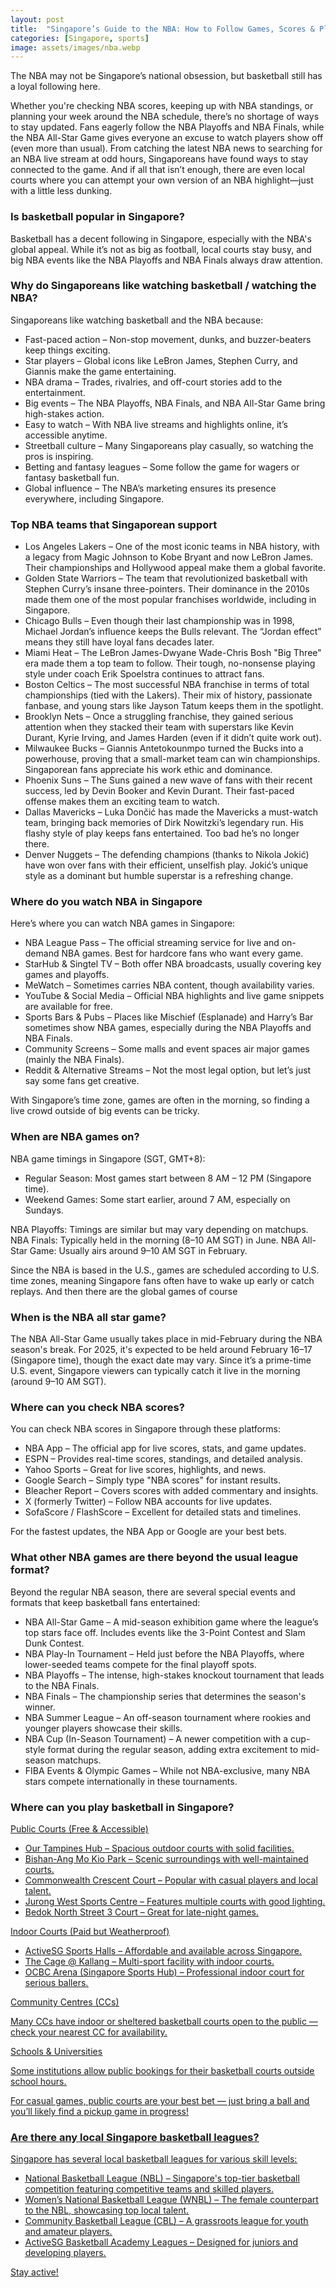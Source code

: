 ```yaml
---
layout: post
title:  "Singapore’s Guide to the NBA: How to Follow Games, Scores & Playoffs"
categories: [Singapore, sports]
image: assets/images/nba.webp
---
```


The NBA may not be Singapore’s national obsession, but basketball still has a loyal following here.

Whether you're checking NBA scores, keeping up with NBA standings, or planning your week around the NBA schedule, there’s no shortage of ways to stay updated. Fans eagerly follow the NBA Playoffs and NBA Finals, while the NBA All-Star Game gives everyone an excuse to watch players show off (even more than usual). From catching the latest NBA news to searching for an NBA live stream at odd hours, Singaporeans have found ways to stay connected to the game. And if all that isn’t enough, there are even local courts where you can attempt your own version of an NBA highlight—just with a little less dunking.

### Is basketball popular in Singapore?

Basketball has a decent following in Singapore, especially with the NBA's global appeal. While it’s not as big as football, local courts stay busy, and big NBA events like the NBA Playoffs and NBA Finals always draw attention.

### Why do Singaporeans like watching basketball / watching the NBA?

Singaporeans like watching basketball and the NBA because:
+ Fast-paced action – Non-stop movement, dunks, and buzzer-beaters keep things exciting.
+ Star players – Global icons like LeBron James, Stephen Curry, and Giannis make the game entertaining.
+ NBA drama – Trades, rivalries, and off-court stories add to the entertainment.
+ Big events – The NBA Playoffs, NBA Finals, and NBA All-Star Game bring high-stakes action.
+ Easy to watch – With NBA live streams and highlights online, it’s accessible anytime.
+ Streetball culture – Many Singaporeans play casually, so watching the pros is inspiring.
+ Betting and fantasy leagues – Some follow the game for wagers or fantasy basketball fun.
+ Global influence – The NBA’s marketing ensures its presence everywhere, including Singapore.

### Top NBA teams that Singaporean support

+ Los Angeles Lakers – One of the most iconic teams in NBA history, with a legacy from Magic Johnson to Kobe Bryant and now LeBron James. Their championships and Hollywood appeal make them a global favorite.
+ Golden State Warriors – The team that revolutionized basketball with Stephen Curry’s insane three-pointers. Their dominance in the 2010s made them one of the most popular franchises worldwide, including in Singapore.
+ Chicago Bulls – Even though their last championship was in 1998, Michael Jordan’s influence keeps the Bulls relevant. The “Jordan effect” means they still have loyal fans decades later.
+ Miami Heat – The LeBron James-Dwyane Wade-Chris Bosh "Big Three" era made them a top team to follow. Their tough, no-nonsense playing style under coach Erik Spoelstra continues to attract fans.
+ Boston Celtics – The most successful NBA franchise in terms of total championships (tied with the Lakers). Their mix of history, passionate fanbase, and young stars like Jayson Tatum keeps them in the spotlight.
+ Brooklyn Nets – Once a struggling franchise, they gained serious attention when they stacked their team with superstars like Kevin Durant, Kyrie Irving, and James Harden (even if it didn’t quite work out).
+ Milwaukee Bucks – Giannis Antetokounmpo turned the Bucks into a powerhouse, proving that a small-market team can win championships. Singaporean fans appreciate his work ethic and dominance.
+ Phoenix Suns – The Suns gained a new wave of fans with their recent success, led by Devin Booker and Kevin Durant. Their fast-paced offense makes them an exciting team to watch.
+ Dallas Mavericks – Luka Dončić has made the Mavericks a must-watch team, bringing back memories of Dirk Nowitzki’s legendary run. His flashy style of play keeps fans entertained. Too bad he’s no longer there.
+ Denver Nuggets – The defending champions (thanks to Nikola Jokić) have won over fans with their efficient, unselfish play. Jokić’s unique style as a dominant but humble superstar is a refreshing change.

### Where do you watch NBA in Singapore

Here’s where you can watch NBA games in Singapore:

+ NBA League Pass – The official streaming service for live and on-demand NBA games. Best for hardcore fans who want every game.
+ StarHub & Singtel TV – Both offer NBA broadcasts, usually covering key games and playoffs.
+ MeWatch – Sometimes carries NBA content, though availability varies.
+ YouTube & Social Media – Official NBA highlights and live game snippets are available for free.
+ Sports Bars & Pubs – Places like Mischief (Esplanade) and Harry’s Bar sometimes show NBA games, especially during the NBA Playoffs and NBA Finals.
+ Community Screens – Some malls and event spaces air major games (mainly the NBA Finals).
+ Reddit & Alternative Streams – Not the most legal option, but let’s just say some fans get creative.

With Singapore’s time zone, games are often in the morning, so finding a live crowd outside of big events can be tricky.

### When are NBA games on?

NBA game timings in Singapore (SGT, GMT+8):
+ Regular Season: Most games start between 8 AM – 12 PM (Singapore time).
+ Weekend Games: Some start earlier, around 7 AM, especially on Sundays.

NBA Playoffs: Timings are similar but may vary depending on matchups.
NBA Finals: Typically held in the morning (8–10 AM SGT) in June.
NBA All-Star Game: Usually airs around 9–10 AM SGT in February.

Since the NBA is based in the U.S., games are scheduled according to U.S. time zones, meaning Singapore fans often have to wake up early or catch replays. And then there are the global games of course

### When is the NBA all star game?

The NBA All-Star Game usually takes place in mid-February during the NBA season's break. For 2025, it's expected to be held around February 16–17 (Singapore time), though the exact date may vary. Since it’s a prime-time U.S. event, Singapore viewers can typically catch it live in the morning (around 9–10 AM SGT).

### Where can you check NBA scores?

You can check NBA scores in Singapore through these platforms:
+ NBA App – The official app for live scores, stats, and game updates.
+ ESPN – Provides real-time scores, standings, and detailed analysis.
+ Yahoo Sports – Great for live scores, highlights, and news.
+ Google Search – Simply type "NBA scores" for instant results.
+ Bleacher Report – Covers scores with added commentary and insights.
+ X (formerly Twitter) – Follow NBA accounts for live updates.
+ SofaScore / FlashScore – Excellent for detailed stats and timelines.

For the fastest updates, the NBA App or Google are your best bets.

### What other NBA games are there beyond the usual league format?

Beyond the regular NBA season, there are several special events and formats that keep basketball fans entertained:

+ NBA All-Star Game – A mid-season exhibition game where the league’s top stars face off. Includes events like the 3-Point Contest and Slam Dunk Contest.
+ NBA Play-In Tournament – Held just before the NBA Playoffs, where lower-seeded teams compete for the final playoff spots.
+ NBA Playoffs – The intense, high-stakes knockout tournament that leads to the NBA Finals.
+ NBA Finals – The championship series that determines the season's winner.
+ NBA Summer League – An off-season tournament where rookies and younger players showcase their skills.
+ NBA Cup (In-Season Tournament) – A newer competition with a cup-style format during the regular season, adding extra excitement to mid-season matchups.
+ FIBA Events & Olympic Games – While not NBA-exclusive, many NBA stars compete internationally in these tournaments.

### Where can you play basketball in Singapore?

<u>Public Courts (Free & Accessible)<u>

+ Our Tampines Hub – Spacious outdoor courts with solid facilities.
+ Bishan-Ang Mo Kio Park – Scenic surroundings with well-maintained courts.
+ Commonwealth Crescent Court – Popular with casual players and local talent.
+ Jurong West Sports Centre – Features multiple courts with good lighting.
+ Bedok North Street 3 Court – Great for late-night games.

<u>Indoor Courts (Paid but Weatherproof)<u>

+ ActiveSG Sports Halls – Affordable and available across Singapore.
+ The Cage @ Kallang – Multi-sport facility with indoor courts.
+ OCBC Arena (Singapore Sports Hub) – Professional indoor court for serious ballers.

<u>Community Centres (CCs)<u>

Many CCs have indoor or sheltered basketball courts open to the public — check your nearest CC for availability.

<u>Schools & Universities<u>

Some institutions allow public bookings for their basketball courts outside school hours.

For casual games, public courts are your best bet — just bring a ball and you’ll likely find a pickup game in progress!

### Are there any local Singapore basketball leagues?

Singapore has several local basketball leagues for various skill levels:
+ National Basketball League (NBL) – Singapore's top-tier basketball competition featuring competitive teams and skilled players.
+ Women’s National Basketball League (WNBL) – The female counterpart to the NBL, showcasing top local talent.
+ Community Basketball League (CBL) – A grassroots league for youth and amateur players.
+ ActiveSG Basketball Academy Leagues – Designed for juniors and developing players.

Stay active!
